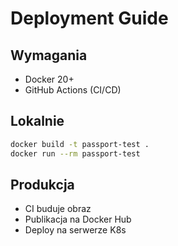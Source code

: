 # Deployment Guide

## Wymagania
- Docker 20+
- GitHub Actions (CI/CD)

## Lokalnie
```bash
docker build -t passport-test .
docker run --rm passport-test
```

## Produkcja
- CI buduje obraz
- Publikacja na Docker Hub
- Deploy na serwerze K8s
